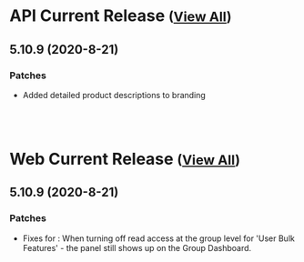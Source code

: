 
# API Current Release <small>([View All](/API.md))</small>
## 5.10.9 (2020-8-21)
### Patches 

- Added detailed product descriptions to branding

<br><br>
# Web Current Release <small>([View All](/Web.md))</small>
## 5.10.9 (2020-8-21)
### Patches 

- Fixes for : When turning off read access at the group level for &#39;User Bulk Features&#39; - the panel still shows up on the Group Dashboard.

  